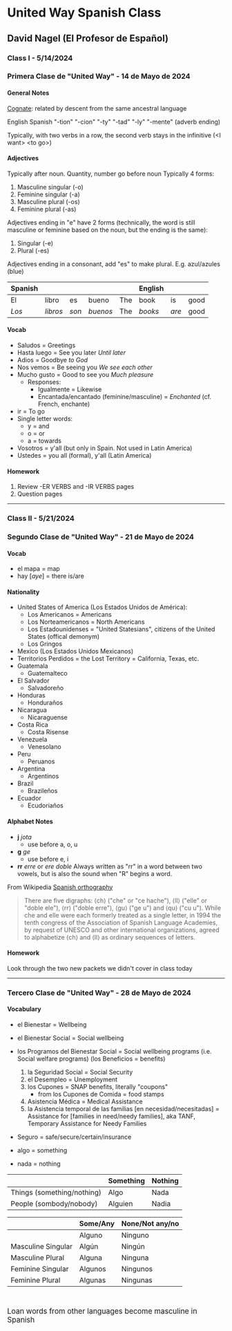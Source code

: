 # United Way Spanish Class

## David Nagel (El Profesor de Español)

### Class I - 5/14/2024

### Primera Clase de "United Way" - 14 de Mayo de 2024


#### General Notes

[Cognate](https://www.merriam-webster.com/dictionary/cognate): related by descent from the same ancestral language

English     Spanish
"-tion"     "-cion"
"-ty"       "-tad"
"-ly"       "-mente" (adverb ending)

Typically, with two verbs in a row, the second verb stays in the infinitive (\<I want\> \<to go\>)

#### Adjectives

Typically after noun. Quantity, number go before noun
Typically 4 forms:
1. Masculine singular (-o)
2. Feminine singular (-a)
3. Masculine plural (-os)
4. Feminine plural (-as)

Adjectives ending in "e" have 2 forms (technically, the word is still masculine or feminine based on the noun, but the ending is the same):
1. Singular (-e)
2. Plural (-es)

Adjectives ending in a consonant, add "es" to make plural. E.g. azul/azules (blue)

| Spanish   |          |       |            |       |   English |       |           |
|-----------|----------|-------|------------|-------|-----------|-------|-----------|
|   El      |   libro  |   es  |   bueno    |   The |   book    |   is  |   good    |
| *Los*     | *libros* | *son* | *buenos*   |   The |   *books* | *are* |   good    |


#### Vocab

- Saludos = Greetings
- Hasta luego = See you later *Until later*
- Adios = Goodbye *to God*
- Nos vemos = Be seeing you *We see each other*
- Mucho gusto = Good to see you *Much pleasure*
    - Responses:
        - Igualmente = Likewise
        - Encantada/encantado (feminine/masculine) = *Enchanted* (cf. French, enchante)
- ir = To go
- Single letter words:
    - y = and
    - o = or
    - a = towards
- Vosotros = y'all (but only in Spain. Not used in Latin America)
- Ustedes = you all (formal), y'all (Latin America)



#### Homework

1. Review -ER VERBS and -IR VERBS pages
2. Question pages

---

### Class II - 5/21/2024

### Segundo Clase de "United Way" - 21 de Mayo de 2024

#### Vocab

- el mapa = map
- hay [*aye*] = there is/are

#### Nationality

- United States of America (Los Estados Unidos de América):
    - Los Americanos = Americans
    - Los Norteamericanos = North Americans
    - Los Estadounidenses = "United Statesians", citizens of the United States (offical demonym)
    - Los Gringos
- Mexico (Los Estados Unidos Mexicanos)
- Territorios Perdidos = the Lost Territory = California, Texas, etc.
- Guatemala
    - Guatemalteco
- El Salvador
    - Salvadoreño
- Honduras
    - Honduraños
- Nicaragua
    - Nicaraguense
- Costa Rica
    - Costa Risense
- Venezuela
    - Venesolano
- Peru
    - Peruanos
- Argentina
    - Argentinos
- Brazil
    - Brazileños
- Ecuador
    - Ecudoriaños


#### Alphabet Notes

- **j** *jota*
    - use before a, o, u
- **g** *ge*
    - use before e, i
- **rr** *erre* or *ere doble*
    Always written as "rr" in a word between two vowels, but is also the sound when "R" begins a word.

From Wikipedia [Spanish orthography](https://en.wikipedia.org/wiki/Spanish_orthography#Alphabet_in_Spanish)
> There are five digraphs: ⟨ch⟩ ("che" or "ce hache"), ⟨ll⟩ ("elle" or "doble ele"), ⟨rr⟩ ("doble erre"), ⟨gu⟩ ("ge u") and ⟨qu⟩ ("cu u"). While che and elle were each formerly treated as a single letter, in 1994 the tenth congress of the Association of Spanish Language Academies, by request of UNESCO and other international organizations, agreed to alphabetize ⟨ch⟩ and ⟨ll⟩ as ordinary sequences of letters.

#### Homework

Look through the two new packets we didn't cover in class today

---

### Tercero Clase de "United Way" - 28 de Mayo de 2024

#### Vocabulary

- el Bienestar = Wellbeing
- el Bienestar Social = Social wellbeing
- los Programos del Bienestar Social = Social wellbeing programs (i.e. Social welfare programs) (los Beneficios = benefits)
    1. la Seguridad Social = Social Security
    2. el Desempleo = Unemployment
    3. los Cupones = SNAP benefits, literally "coupons"
        - from los Cupones de Comida = food stamps
    4. Asistencia Médica = Medical Assistance
    5. la Asistencia temporal de las familias \[en necesidad\/necesitadas\] = Assistance for \[families in need/needy families\], aka TANF, Temporary Assistance for Needy Families
- Seguro = safe/secure/certain/insurance

- algo = something
- nada  = nothing

|                           |  Something|   Nothing |
|---------------------------|-----------|-----------|
| Things (something/nothing)|   Algo    |   Nada    |
| People (sombody/nobody)   |   Alguien |   Nadia   |

|                   |   Some/Any|   None/Not any/no |
|-------------------|-----------|-------------------|
|                   |   Alguno  |   Ninguno         |
| Masculine Singular|   Algún   |   Ningún          |
| Masculine Plural  |   Alguna  |   Ninguna         |
| Feminine Singular |   Algunos |   Ningunos        |
| Feminine Plural   |   Algunas |   Ningunas        |

<br />

<span style="font-size: larger;">Loan words from other languages become masculine in Spanish</span>

